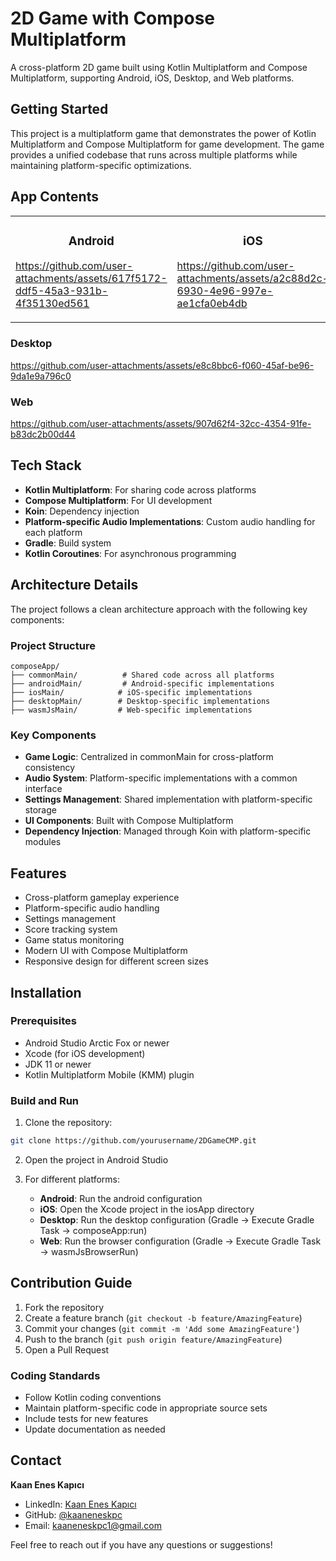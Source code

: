 # 2D Game with Compose Multiplatform

A cross-platform 2D game built using Kotlin Multiplatform and Compose Multiplatform, supporting Android, iOS, Desktop, and Web platforms.

## Getting Started

This project is a multiplatform game that demonstrates the power of Kotlin Multiplatform and Compose Multiplatform for game development. The game provides a unified codebase that runs across multiple platforms while maintaining platform-specific optimizations.

## App Contents

<table>
<tr>
<td width="50%">
<h3 align="center">Android</h3>

https://github.com/user-attachments/assets/617f5172-ddf5-45a3-931b-4f35130ed561

</td>
<td width="50%">
<h3 align="center">iOS</h3>
   
https://github.com/user-attachments/assets/a2c88d2c-6930-4e96-997e-ae1cfa0eb4db

</td>
</tr>
</table>

### Desktop

https://github.com/user-attachments/assets/e8c8bbc6-f060-45af-be96-9da1e9a796c0

### Web

https://github.com/user-attachments/assets/907d62f4-32cc-4354-91fe-b83dc2b00d44


## Tech Stack

- **Kotlin Multiplatform**: For sharing code across platforms
- **Compose Multiplatform**: For UI development
- **Koin**: Dependency injection
- **Platform-specific Audio Implementations**: Custom audio handling for each platform
- **Gradle**: Build system
- **Kotlin Coroutines**: For asynchronous programming

## Architecture Details

The project follows a clean architecture approach with the following key components:

### Project Structure
```
composeApp/
├── commonMain/          # Shared code across all platforms
├── androidMain/         # Android-specific implementations
├── iosMain/            # iOS-specific implementations
├── desktopMain/        # Desktop-specific implementations
├── wasmJsMain/         # Web-specific implementations
```

### Key Components
- **Game Logic**: Centralized in commonMain for cross-platform consistency
- **Audio System**: Platform-specific implementations with a common interface
- **Settings Management**: Shared implementation with platform-specific storage
- **UI Components**: Built with Compose Multiplatform
- **Dependency Injection**: Managed through Koin with platform-specific modules

## Features

- Cross-platform gameplay experience
- Platform-specific audio handling
- Settings management
- Score tracking system
- Game status monitoring
- Modern UI with Compose Multiplatform
- Responsive design for different screen sizes

## Installation

### Prerequisites
- Android Studio Arctic Fox or newer
- Xcode (for iOS development)
- JDK 11 or newer
- Kotlin Multiplatform Mobile (KMM) plugin

### Build and Run

1. Clone the repository:
```bash
git clone https://github.com/yourusername/2DGameCMP.git
```

2. Open the project in Android Studio

3. For different platforms:
   - **Android**: Run the android configuration
   - **iOS**: Open the Xcode project in the iosApp directory
   - **Desktop**: Run the desktop configuration (Gradle -> Execute Gradle Task -> composeApp:run)
   - **Web**: Run the browser configuration (Gradle -> Execute Gradle Task -> wasmJsBrowserRun)

## Contribution Guide

1. Fork the repository
2. Create a feature branch (`git checkout -b feature/AmazingFeature`)
3. Commit your changes (`git commit -m 'Add some AmazingFeature'`)
4. Push to the branch (`git push origin feature/AmazingFeature`)
5. Open a Pull Request

### Coding Standards
- Follow Kotlin coding conventions
- Maintain platform-specific code in appropriate source sets
- Include tests for new features
- Update documentation as needed

## Contact

**Kaan Enes Kapıcı**
- LinkedIn: [Kaan Enes Kapıcı](https://www.linkedin.com/in/kaaneneskpc/)
- GitHub: [@kaaneneskpc](https://github.com/kaaneneskpc)
- Email: kaaneneskpc1@gmail.com

Feel free to reach out if you have any questions or suggestions!
